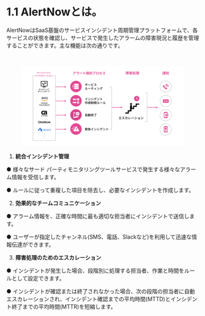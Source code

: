 # 1.1 AlertNowとは。

AlertNowはSaaS基盤のサービスインシデント周期管理プラットフォームで、各サービスの状態を確認し、サービスで発生したアラームの障害現況と履歴を管理することができます。主な機能は次の通りです。

<figure><img src="https://lh7-rt.googleusercontent.com/docsz/AD_4nXceixa2nT3DZ_WFrRw_CyVegV-Dz0Q9KzJUjVjm4xSGdGJbS7IFHtWUpuHN0CBfLvGQb74Lv9jVB6pHC4dgS2KqAojNjity4jzHHXkJxu5o1OYZ-JoBlMh0WVQ1eFkNGW09uKMvXPi-mbwnDdKO0_bj0Umr?key=0Xa7fMJhbTOfjN6ztS0Ywg" alt=""><figcaption></figcaption></figure>

<figure><img src="../.gitbook/assets/image (233).png" alt=""><figcaption></figcaption></figure>

1. **統合インシデント管理**

●    様々なサード パーティモニタリングツールサービスで発生する様々なアラーム情報を受信します。

●    ルールに従って重複した項目を除去し、必要なインシデントを作成します。



2. **効果的なチームコミュニケーション**

●    アラーム情報を、正確な時間に最も適切な担当者にインシデントで送信します。

●    ユーザーが指定したチャンネル(SMS、電話、Slackなど)を利用して迅速な情報伝達ができます。



3. **障害処理のためのエスカレーション**

●    インシデントが発生した場合、段階別に処理する担当者、作業と時間をルールとして設定できます。

●    インシデントが確認または終了されなかった場合、次の段階の担当者に自動エスカレーションされ、インシデント確認までの平均時間(MTTD)とインシデント終了までの平均時間(MTTR)を短縮します。

